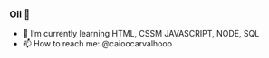 ### Oii 👋

- 🌱 I’m currently learning HTML, CSSM JAVASCRIPT, NODE, SQL
- 📫 How to reach me: @caioocarvalhooo
